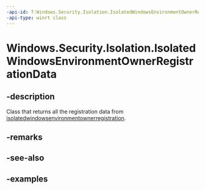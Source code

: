 ```yaml
---
-api-id: T:Windows.Security.Isolation.IsolatedWindowsEnvironmentOwnerRegistrationData
-api-type: winrt class
---
```


<!-- Class syntax.
public class IsolatedWindowsEnvironmentOwnerRegistrationData 
-->

# Windows.Security.Isolation.IsolatedWindowsEnvironmentOwnerRegistrationData

## -description
Class that returns all the registration data from [isolatedwindowsenvironmentownerregistration](isolatedwindowsenvironmentownerregistration.md).
## -remarks

## -see-also

## -examples


